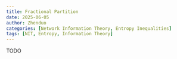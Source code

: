 ```yaml
---
title: Fractional Partition
date: 2025-06-05
author: Zhenduo
categories: [Network Information Theory, Entropy Inequalities]
tags: [NIT, Entropy, Information Theory]
---
```

TODO